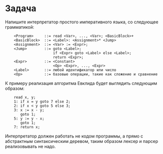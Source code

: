 # Задача

Напишите интерпретатор простого императивного языка, со следующее грамматикой:
    
```
    <Program>     ::= read <Var>, ..., <Var>; <BasicBlock>+
    <BasicBlock>  ::= <Label>: <Assignment>* <Jump>
    <Assignment>  ::= <Var> := <Expr>;
    <Jump>        ::= goto <Label>;
                      if <Expr> goto <Label> else <Label>;
                      return <Expr>;
    <Expr>        ::= <Constant>
                      <Op> <Expr>, ..., <Expr>
    <Label>       ::= любой идентификатор или число
    <Op>          ::= базовые операции, такие как сложение и сравнение
```
К примеру реализация алгоритма Евклида будет выглядить следующим образом:

```
    read x, y;
    1: if x = y goto 7 else 2;
    2: if x < y goto 5 else 3;
    3: x := x - y;
       goto 1;
    5: y := y - x;
       goto 1;
    7: return x;
```
Интерпретатор должен работать не кодом программы, а прямо с абстрактным синтаксическим деревом, 
таким образом лексер и парсер реализовывать не надо.
